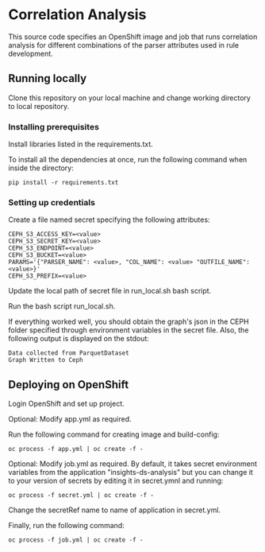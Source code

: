 # Correlation Analysis
This source code specifies an OpenShift image and job that runs correlation analysis for different combinations of the parser attributes used in rule development.

## Running locally
Clone this repository on your local machine and change working directory to local repository.

### Installing prerequisites
Install libraries listed in the requirements.txt.

To install all the dependencies at once, run the following command when inside the directory:
```
pip install -r requirements.txt
```
### Setting up credentials
Create a file named secret specifying the following attributes:

```
CEPH_S3_ACCESS_KEY=<value>
CEPH_S3_SECRET_KEY=<value>
CEPH_S3_ENDPOINT=<value>
CEPH_S3_BUCKET=<value>
PARAMS='{"PARSER_NAME": <value>, "COL_NAME": <value> "OUTFILE_NAME":<value>}'
CEPH_S3_PREFIX=<value>
```

Update the local path of secret file in run_local.sh bash script.

Run the bash script run_local.sh.

If everything worked well, you should obtain the graph's json in the CEPH folder specified through environment variables in the secret file. Also, the following output is displayed on the stdout:

```
Data collected from ParquetDataset
Graph Written to Ceph
```

## Deploying on OpenShift
Login OpenShift and set up project.

Optional: Modify app.yml as required.

Run the following command for creating image and build-config:

```
oc process -f app.yml | oc create -f -
```
Optional: Modify job.yml as required. By default, it takes secret environment variables from the application "insights-ds-analysis" but you can change it to your version of secrets by editing it in secret.ymnl and running:

```
oc process -f secret.yml | oc create -f -
```
Change the secretRef name to name of application in secret.yml.

Finally, run the following command:

```
oc process -f job.yml | oc create -f -
```
